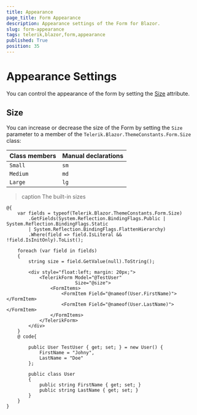 ```yaml
---
title: Appearance
page_title: Form Appearance
description: Appearance settings of the Form for Blazor.
slug: form-appearance
tags: telerik,blazor,form,appearance
published: True
position: 35
---
```


# Appearance Settings

You can control the appearance of the form by setting the [Size](#size) attribute.

## Size

You can increase or decrease the size of the Form by setting the `Size` parameter to a member of the `Telerik.Blazor.ThemeConstants.Form.Size` class:

| Class members | Manual declarations |
|---------------|--------|
| `Small`   |`sm`|
| `Medium`   |`md`|
| `Large`   |`lg`|

>caption The built-in sizes

````CSHTML
@{
    var fields = typeof(Telerik.Blazor.ThemeConstants.Form.Size)
        .GetFields(System.Reflection.BindingFlags.Public | System.Reflection.BindingFlags.Static
        | System.Reflection.BindingFlags.FlattenHierarchy)
        .Where(field => field.IsLiteral && !field.IsInitOnly).ToList();

    foreach (var field in fields)
    {
        string size = field.GetValue(null).ToString();

        <div style="float:left; margin: 20px;">
            <TelerikForm Model="@TestUser"
                         Size="@size">
                <FormItems>
                    <FormItem Field="@nameof(User.FirstName)"></FormItem>
                    <FormItem Field="@nameof(User.LastName)"></FormItem>
                </FormItems>
            </TelerikForm>
        </div>
    }
    @ code{

        public User TestUser { get; set; } = new User() {
            FirstName = "Johny",
            LastName = "Doe"
        };

        public class User
        {
            public string FirstName { get; set; }
            public string LastName { get; set; }
        }
    }
}
````


